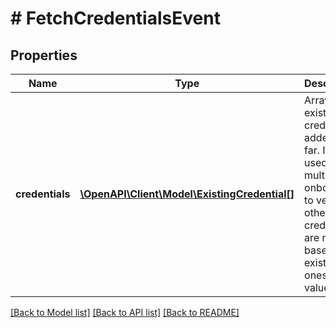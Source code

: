 # # FetchCredentialsEvent

## Properties

Name | Type | Description | Notes
------------ | ------------- | ------------- | -------------
**credentials** | [**\OpenAPI\Client\Model\ExistingCredential[]**](ExistingCredential.md) | Array of existing credentials added so far. It&#39;s used by multi step onboarding to verify if other credentials are needed based on existing ones values. | [optional]

[[Back to Model list]](../../README.md#models) [[Back to API list]](../../README.md#endpoints) [[Back to README]](../../README.md)
